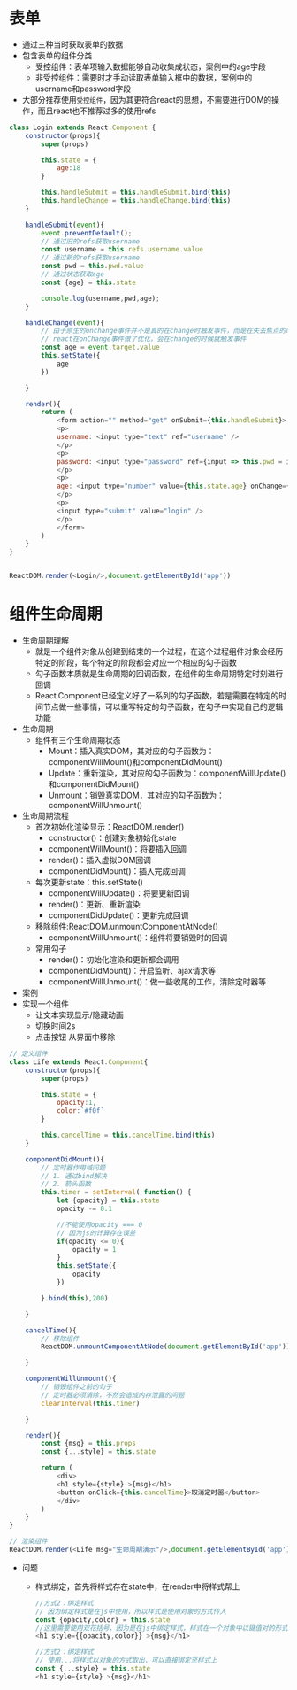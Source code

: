 # 表单

- 通过三种当时获取表单的数据
- 包含表单的组件分类
  - 受控组件：表单项输入数据能够自动收集成状态，案例中的age字段
  - 非受控组件：需要时才手动读取表单输入框中的数据，案例中的username和password字段
- 大部分推荐使用`受控组件`，因为其更符合react的思想，不需要进行DOM的操作，而且react也不推荐过多的使用refs

```javascript
class Login extends React.Component {
    constructor(props){
        super(props)

        this.state = {
            age:18
        }

        this.handleSubmit = this.handleSubmit.bind(this)
        this.handleChange = this.handleChange.bind(this)
    }

    handleSubmit(event){
        event.preventDefault();
        // 通过旧的refs获取username
        const username = this.refs.username.value
        // 通过新的refs获取username
        const pwd = this.pwd.value
        // 通过状态获取age
        const {age} = this.state

        console.log(username,pwd,age);
    }

    handleChange(event){
        // 由于原生的onchange事件并不是真的在change时触发事件，而是在失去焦点的时候才会触发change事件
        // react在onChange事件做了优化，会在change的时候就触发事件
        const age = event.target.value
        this.setState({
            age
        })

    }

    render(){
        return (
            <form action="" method="get" onSubmit={this.handleSubmit}>
            <p>
            username: <input type="text" ref="username" />
            </p>
            <p>
            password: <input type="password" ref={input => this.pwd = input} />
            </p>
            <p>
            age: <input type="number" value={this.state.age} onChange={this.handleChange} />
            </p>
            <p>
            <input type="submit" value="login" />
            </p>
            </form>
        )
    }
}


ReactDOM.render(<Login/>,document.getElementById('app'))
```

# 组件生命周期

- 生命周期理解
  - 就是一个组件对象从创建到结束的一个过程，在这个过程组件对象会经历特定的阶段，每个特定的阶段都会对应一个相应的勾子函数
  - 勾子函数本质就是生命周期的回调函数，在组件的生命周期特定时刻进行回调
  - React.Component已经定义好了一系列的勾子函数，若是需要在特定的时间节点做一些事情，可以重写特定的勾子函数，在勾子中实现自己的逻辑功能
- 生命周期
  - 组件有三个生命周期状态
    - Mount：插入真实DOM，其对应的勾子函数为：componentWillMount()和componentDidMount()
    - Update：重新渲染，其对应的勾子函数为：componentWillUpdate()和componentDidMount()
    - Unmount：销毁真实DOM，其对应的勾子函数为：componentWillUnmount()
- 生命周期流程
  - 首次初始化渲染显示：ReactDOM.render()
    - constructor()：创建对象初始化state
    - componentWillMount()：将要插入回调
    - render()：插入虚拟DOM回调
    - componentDidMount()：插入完成回调
  - 每次更新state：this.setState()
    - componentWillUpdate()：将要更新回调
    - render()：更新、重新渲染
    - componentDidUpdate()：更新完成回调
  - 移除组件:ReactDOM.unmountComponentAtNode()
    - componentWillUnmount()：组件将要销毁时的回调
  - 常用勾子
    - render()：初始化渲染和更新都会调用
    - componentDidMount()：开启监听、ajax请求等
    - componentWillUnmount()：做一些收尾的工作，清除定时器等
- 案例
- 实现一个组件
  - 让文本实现显示/隐藏动画
  - 切换时间2s
  - 点击按钮 从界面中移除

```javascript
// 定义组件 
class Life extends React.Component{
    constructor(props){
        super(props)

        this.state = {
            opacity:1,
            color:`#f0f`
        }

        this.cancelTime = this.cancelTime.bind(this)
    }

    componentDidMount(){
        // 定时器作用域问题
        // 1. 通过bind解决
        // 2. 箭头函数
        this.timer = setInterval( function() {
            let {opacity} = this.state
            opacity -= 0.1

            //不能使用opacity === 0
            // 因为js的计算存在误差
            if(opacity <= 0){
                opacity = 1
            }
            this.setState({
                opacity
            })

        }.bind(this),200)

    }

    cancelTime(){
        // 移除组件
        ReactDOM.unmountComponentAtNode(document.getElementById('app'))

    }

    componentWillUnmount(){
        // 销毁组件之前的勾子
        // 定时器必须清除，不然会造成内存泄露的问题
        clearInterval(this.timer)

    }

    render(){
        const {msg} = this.props
        const {...style} = this.state

        return (
            <div>
            <h1 style={style} >{msg}</h1>
            <button onClick={this.cancelTime}>取消定时器</button>
            </div>
        )
    }
}

// 渲染组件
ReactDOM.render(<Life msg="生命周期演示"/>,document.getElementById('app'))
```

- 问题

  - 样式绑定，首先将样式存在state中，在render中将样式帮上

    ```javascript
    //方式2：绑定样式
    // 因为绑定样式是在js中使用，所以样式是使用对象的方式传入
    const {opacity,color} = this.state
    //这里需要使用双花括号，因为是在js中绑定样式，样式在一个对象中以键值对的形式存在
    <h1 style={{opacity,color}} >{msg}</h1>
    
    //方式2：绑定样式
    // 使用...将样式以对象的方式取出，可以直接绑定至样式上 
    const {...style} = this.state
    <h1 style={style} >{msg}</h1>
    ```

    